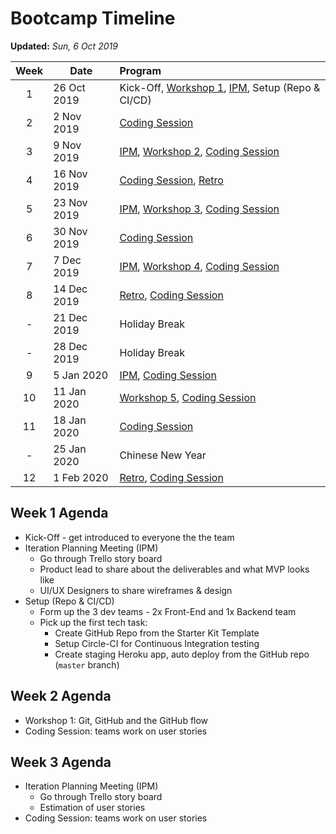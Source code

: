 # Bootcamp Timeline

**Updated:** _Sun, 6 Oct 2019_

| Week | Date        | Program  |
|:----:|-------------|:---------|
| 1    | 26 Oct 2019 | Kick-Off, [Workshop 1][workshop], [IPM][], Setup (Repo & CI/CD) |
| 2    | 2 Nov 2019  | [Coding Session][] |
| 3    | 9 Nov 2019  | [IPM][], [Workshop 2][workshop], [Coding Session][] |
| 4    | 16 Nov 2019 | [Coding Session][], [Retro][]|
| 5    | 23 Nov 2019 | [IPM][], [Workshop 3][workshop], [Coding Session][] |
| 6    | 30 Nov 2019 | [Coding Session][] |
| 7    | 7 Dec 2019  | [IPM][], [Workshop 4][workshop], [Coding Session][] |
| 8    | 14 Dec 2019 | [Retro][], [Coding Session][] |
| -    | 21 Dec 2019 | Holiday Break |
| -    | 28 Dec 2019 | Holiday Break |
| 9    | 5 Jan 2020  | [IPM][], [Coding Session][] |
| 10   | 11 Jan 2020 | [Workshop 5][workshop], [Coding Session][] |
| 11   | 18 Jan 2020 | [Coding Session][] |
| -    | 25 Jan 2020 | Chinese New Year |
| 12   | 1 Feb 2020  | [Retro][], [Coding Session][] |

## Week 1 Agenda

- Kick-Off - get introduced to everyone the the team
- Iteration Planning Meeting (IPM)
    - Go through Trello story board
    - Product lead to share about the deliverables and what MVP looks like
    - UI/UX Designers to share wireframes & design
- Setup (Repo & CI/CD)
    - Form up the 3 dev teams - 2x Front-End and 1x Backend team
    - Pick up the first tech task:
        - Create GitHub Repo from the Starter Kit Template
        - Setup Circle-CI for Continuous Integration testing
        - Create staging Heroku app, auto deploy from the GitHub repo (`master` branch)

## Week 2 Agenda

- Workshop 1: Git, GitHub and the GitHub flow
- Coding Session: teams work on user stories

## Week 3 Agenda

- Iteration Planning Meeting (IPM)
    - Go through Trello story board
    - Estimation of user stories
- Coding Session: teams work on user stories

[IPM]: ./dev_workflow.md#iteration-planning-meeting-ipm "Iteration Planning Meeting"
[Coding Session]: ./dev_workflow.md#coding-sessions "Coding Sessions"
[workshop]: ./dev_workflow.md#level-up-workshop "Level-Up Workshop"
[Retro]: ./dev_workflow.md#retrospective "Retrospective"
